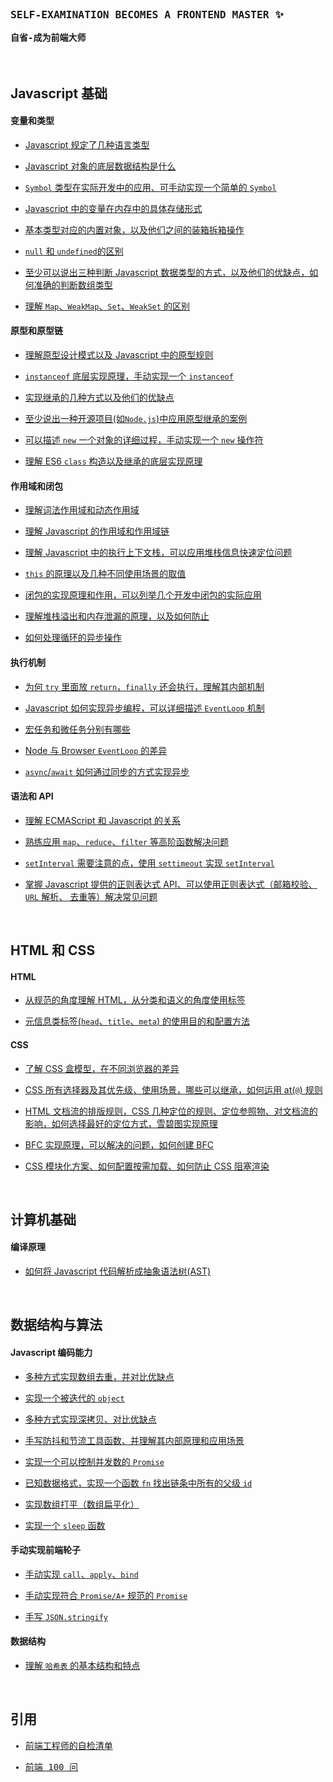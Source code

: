 <br />
<br />

<samp>
  <h3>SELF-EXAMINATION BECOMES A FRONTEND MASTER ✨</h3>  
  <strong>自省-成为前端大师</strong>
</samp>

<br />
<br />
<br />

## Javascript 基础

#### 变量和类型

- [Javascript 规定了几种语言类型](/self-examination//Javascript%20%E5%9F%BA%E7%A1%80/%E5%8F%98%E9%87%8F%E5%92%8C%E7%B1%BB%E5%9E%8B/type.md)

- [Javascript 对象的底层数据结构是什么](/self-examination//Javascript%20%E5%9F%BA%E7%A1%80/%E5%8F%98%E9%87%8F%E5%92%8C%E7%B1%BB%E5%9E%8B/object.md)

- [`Symbol` 类型在实际开发中的应用、可手动实现一个简单的 `Symbol`](/self-examination//Javascript%20%E5%9F%BA%E7%A1%80/%E5%8F%98%E9%87%8F%E5%92%8C%E7%B1%BB%E5%9E%8B/symbol.md)

- [Javascript 中的变量在内存中的具体存储形式](/self-examination//Javascript%20%E5%9F%BA%E7%A1%80/%E5%8F%98%E9%87%8F%E5%92%8C%E7%B1%BB%E5%9E%8B/variable.md)

- [基本类型对应的内置对象，以及他们之间的装箱拆箱操作](/self-examination//Javascript%20%E5%9F%BA%E7%A1%80/%E5%8F%98%E9%87%8F%E5%92%8C%E7%B1%BB%E5%9E%8B/variable-object.md)

- [`null` 和 `undefined`的区别](/self-examination//Javascript%20%E5%9F%BA%E7%A1%80/%E5%8F%98%E9%87%8F%E5%92%8C%E7%B1%BB%E5%9E%8B/null%26undefined.md)

- [至少可以说出三种判断 Javascript 数据类型的方式，以及他们的优缺点，如何准确的判断数组类型](/self-examination//Javascript%20%E5%9F%BA%E7%A1%80/%E5%8F%98%E9%87%8F%E5%92%8C%E7%B1%BB%E5%9E%8B/type-judgement.md)

- [理解 `Map`、`WeakMap`、`Set`、`WeakSet` 的区别](/self-examination//Javascript%20%E5%9F%BA%E7%A1%80//%E5%8F%98%E9%87%8F%E5%92%8C%E7%B1%BB%E5%9E%8B//map-weakmap.md)

#### 原型和原型链

- [理解原型设计模式以及 Javascript 中的原型规则](/self-examination//Javascript%20%E5%9F%BA%E7%A1%80/%E5%8E%9F%E5%9E%8B%E5%92%8C%E5%8E%9F%E5%9E%8B%E9%93%BE/prototype.md)

- [`instanceof` 底层实现原理，手动实现一个 `instanceof`](/self-examination//Javascript%20%E5%9F%BA%E7%A1%80/%E5%8E%9F%E5%9E%8B%E5%92%8C%E5%8E%9F%E5%9E%8B%E9%93%BE/instanceof.md)

- [实现继承的几种方式以及他们的优缺点](/self-examination//Javascript%20%E5%9F%BA%E7%A1%80/%E5%8E%9F%E5%9E%8B%E5%92%8C%E5%8E%9F%E5%9E%8B%E9%93%BE/realize-inherit.md)

- [至少说出一种开源项目(如`Node.js`)中应用原型继承的案例](/self-examination//Javascript%20%E5%9F%BA%E7%A1%80/%E5%8E%9F%E5%9E%8B%E5%92%8C%E5%8E%9F%E5%9E%8B%E9%93%BE/inherit-example.md)

- [可以描述 `new` 一个对象的详细过程，手动实现一个 `new` 操作符](/self-examination//Javascript%20%E5%9F%BA%E7%A1%80/%E5%8E%9F%E5%9E%8B%E5%92%8C%E5%8E%9F%E5%9E%8B%E9%93%BE/new.md)

- [理解 ES6 `class` 构造以及继承的底层实现原理](/self-examination//Javascript%20%E5%9F%BA%E7%A1%80//%E5%8E%9F%E5%9E%8B%E5%92%8C%E5%8E%9F%E5%9E%8B%E9%93%BE//class-in-es6.md)

#### 作用域和闭包

- [理解词法作用域和动态作用域](/self-examination//Javascript%20%E5%9F%BA%E7%A1%80//%E4%BD%9C%E7%94%A8%E5%9F%9F%E5%92%8C%E9%97%AD%E5%8C%85//lexical-scope-dynamic-scope.md)

- [理解 Javascript 的作用域和作用域链](/self-examination//Javascript%20%E5%9F%BA%E7%A1%80//%E4%BD%9C%E7%94%A8%E5%9F%9F%E5%92%8C%E9%97%AD%E5%8C%85//scope-chain.md)

- [理解 Javascript 中的执行上下文栈，可以应用堆栈信息快速定位问题](/self-examination//Javascript%20%E5%9F%BA%E7%A1%80//%E4%BD%9C%E7%94%A8%E5%9F%9F%E5%92%8C%E9%97%AD%E5%8C%85//context-stack.md)

- [`this` 的原理以及几种不同使用场景的取值](/self-examination//Javascript%20%E5%9F%BA%E7%A1%80//%E4%BD%9C%E7%94%A8%E5%9F%9F%E5%92%8C%E9%97%AD%E5%8C%85//this.md)

- [闭包的实现原理和作用，可以列举几个开发中闭包的实际应用](/self-examination//Javascript%20%E5%9F%BA%E7%A1%80//%E4%BD%9C%E7%94%A8%E5%9F%9F%E5%92%8C%E9%97%AD%E5%8C%85//closure.md)

- [理解堆栈溢出和内存泄漏的原理，以及如何防止](/self-examination//Javascript%20%E5%9F%BA%E7%A1%80//%E4%BD%9C%E7%94%A8%E5%9F%9F%E5%92%8C%E9%97%AD%E5%8C%85//stack-overflow.md)

- [如何处理循环的异步操作](/self-examination//Javascript%20%E5%9F%BA%E7%A1%80//%E4%BD%9C%E7%94%A8%E5%9F%9F%E5%92%8C%E9%97%AD%E5%8C%85/async-loop.md)

#### 执行机制

- [为何 `try` 里面放 `return`，`finally` 还会执行，理解其内部机制](/self-examination//Javascript%20%E5%9F%BA%E7%A1%80//%E6%89%A7%E8%A1%8C%E6%9C%BA%E5%88%B6//try-finally.md)

- [Javascript 如何实现异步编程，可以详细描述 `EventLoop` 机制](/self-examination//Javascript%20%E5%9F%BA%E7%A1%80//%E6%89%A7%E8%A1%8C%E6%9C%BA%E5%88%B6//eventloop.md)

- [宏任务和微任务分别有哪些](/self-examination//Javascript%20%E5%9F%BA%E7%A1%80//%E6%89%A7%E8%A1%8C%E6%9C%BA%E5%88%B6//micro-macro.md)

- [Node 与 Browser `EventLoop` 的差异](/self-examination//Javascript%20%E5%9F%BA%E7%A1%80//%E6%89%A7%E8%A1%8C%E6%9C%BA%E5%88%B6//Node-Browser.md)

- [`async`/`await` 如何通过同步的方式实现异步](/self-examination//Javascript%20%E5%9F%BA%E7%A1%80//%E6%89%A7%E8%A1%8C%E6%9C%BA%E5%88%B6//async-await.md)

#### 语法和 API

- [理解 ECMAScript 和 Javascript 的关系](/self-examination//Javascript%20%E5%9F%BA%E7%A1%80//%E8%AF%AD%E6%B3%95%E5%92%8CAPI//ECMA-Javascript.md)

- [熟练应用 `map`、`reduce`、`filter` 等高阶函数解决问题](/self-examination//Javascript%20%E5%9F%BA%E7%A1%80//%E8%AF%AD%E6%B3%95%E5%92%8CAPI//map-reduce-filter.md)

- [`setInterval` 需要注意的点，使用 `settimeout` 实现 `setInterval`](/self-examination//Javascript%20%E5%9F%BA%E7%A1%80//%E8%AF%AD%E6%B3%95%E5%92%8CAPI//setinterval.md)

- [掌握 Javascript 提供的正则表达式 API、可以使用正则表达式（邮箱校验、`URL` 解析、 去重等）解决常见问题](/self-examination/Javascript%20%E5%9F%BA%E7%A1%80//%E8%AF%AD%E6%B3%95%E5%92%8CAPI//RegExp.md)

</br>

## HTML 和 CSS

#### HTML

- [从规范的角度理解 HTML，从分类和语义的角度使用标签](/self-examination//HTML%E5%92%8CCSS//HTML//semantic-meaning.md)

- [元信息类标签(`head`、`title`、`meta`) 的使用目的和配置方法](/self-examination//HTML%E5%92%8CCSS//HTML//head-title-meta.md)

#### CSS

- [了解 CSS 盒模型，在不同浏览器的差异](/self-examination//HTML%E5%92%8CCSS//CSS//box-model.md)

- [CSS 所有选择器及其优先级、使用场景，哪些可以继承，如何运用 at(`@`) 规则](/self-examination//HTML%E5%92%8CCSS//CSS//priority-selector.md)

- [HTML 文档流的排版规则，CSS 几种定位的规则、定位参照物、对文档流的影响，如何选择最好的定位方式，雪碧图实现原理](/self-examination//HTML%E5%92%8CCSS//CSS//positions.md)

- [BFC 实现原理，可以解决的问题，如何创建 BFC](/self-examination//HTML%E5%92%8CCSS//CSS//BFC.md)

- [CSS 模块化方案、如何配置按需加载、如何防止 CSS 阻塞渲染](/self-examination//HTML%E5%92%8CCSS//CSS//module.md)

</br>

## 计算机基础

#### 编译原理

- [如何将 Javascript 代码解析成抽象语法树(AST)](/self-examination//%E8%AE%A1%E7%AE%97%E6%9C%BA%E5%9F%BA%E7%A1%80//%E7%BC%96%E8%AF%91%E5%8E%9F%E7%90%86//AST.md)

</br>

## 数据结构与算法

#### Javascript 编码能力

- [多种方式实现数组去重，并对比优缺点](/self-examination//%E6%95%B0%E6%8D%AE%E7%BB%93%E6%9E%84%E4%B8%8E%E7%AE%97%E6%B3%95//Javascript%20%E7%BC%96%E7%A0%81%E8%83%BD%E5%8A%9B//array-deduplication.md)

- [实现一个被迭代的 `object`](/self-examination//%E6%95%B0%E6%8D%AE%E7%BB%93%E6%9E%84%E4%B8%8E%E7%AE%97%E6%B3%95//Javascript%20%E7%BC%96%E7%A0%81%E8%83%BD%E5%8A%9B//iterator-object.md)

- [多种方式实现深拷贝、对比优缺点](/self-examination//%E6%95%B0%E6%8D%AE%E7%BB%93%E6%9E%84%E4%B8%8E%E7%AE%97%E6%B3%95//Javascript%20%E7%BC%96%E7%A0%81%E8%83%BD%E5%8A%9B//deep-clone.md)

- [手写防抖和节流工具函数、并理解其内部原理和应用场景](/self-examination//%E6%95%B0%E6%8D%AE%E7%BB%93%E6%9E%84%E4%B8%8E%E7%AE%97%E6%B3%95//Javascript%20%E7%BC%96%E7%A0%81%E8%83%BD%E5%8A%9B//debounce-throttle.md)

- [实现一个可以控制并发数的 `Promise`](/self-examination//%E6%95%B0%E6%8D%AE%E7%BB%93%E6%9E%84%E4%B8%8E%E7%AE%97%E6%B3%95//Javascript%20%E7%BC%96%E7%A0%81%E8%83%BD%E5%8A%9B//concurrency-promise.md)

- [已知数据格式，实现一个函数 `fn` 找出链条中所有的父级 `id`](/advanced-frontend//92.ts)

- [实现数组打平（数组扁平化）](/self-examination/%E6%95%B0%E6%8D%AE%E7%BB%93%E6%9E%84%E4%B8%8E%E7%AE%97%E6%B3%95//Javascript%20%E7%BC%96%E7%A0%81%E8%83%BD%E5%8A%9B//flat-array.md)

- [实现一个 `sleep` 函数](/self-examination//%E6%95%B0%E6%8D%AE%E7%BB%93%E6%9E%84%E4%B8%8E%E7%AE%97%E6%B3%95//Javascript%20%E7%BC%96%E7%A0%81%E8%83%BD%E5%8A%9B//sleep.md)

#### 手动实现前端轮子

- [手动实现 `call`、`apply`、`bind`](/self-examination//%E6%95%B0%E6%8D%AE%E7%BB%93%E6%9E%84%E4%B8%8E%E7%AE%97%E6%B3%95/%E6%89%8B%E5%8A%A8%E5%AE%9E%E7%8E%B0%E5%89%8D%E7%AB%AF%E8%BD%AE%E5%AD%90/call-apply-bind.md)

- [手动实现符合 `Promise/A+` 规范的 `Promise`](/self-examination//%E6%95%B0%E6%8D%AE%E7%BB%93%E6%9E%84%E4%B8%8E%E7%AE%97%E6%B3%95//%E6%89%8B%E5%8A%A8%E5%AE%9E%E7%8E%B0%E5%89%8D%E7%AB%AF%E8%BD%AE%E5%AD%90//promise.md)

- [手写 `JSON.stringify`](/self-examination//%E6%95%B0%E6%8D%AE%E7%BB%93%E6%9E%84%E4%B8%8E%E7%AE%97%E6%B3%95//%E6%89%8B%E5%8A%A8%E5%AE%9E%E7%8E%B0%E5%89%8D%E7%AB%AF%E8%BD%AE%E5%AD%90//JSON.md)

#### 数据结构

- [理解 `哈希表` 的基本结构和特点](/self-examination//%E6%95%B0%E6%8D%AE%E7%BB%93%E6%9E%84%E4%B8%8E%E7%AE%97%E6%B3%95/%E6%95%B0%E6%8D%AE%E7%BB%93%E6%9E%84/hashtable.md)

</br>

## 引用

<samp>
  
- [前端工程师的自检清单](https://juejin.cn/post/6844903830887366670)

- [前端 100 问](https://juejin.cn/post/6844903885488783374)

</samp>
